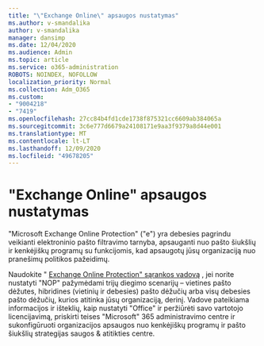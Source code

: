 ```yaml
---
title: "\"Exchange Online\" apsaugos nustatymas"
ms.author: v-smandalika
author: v-smandalika
manager: dansimp
ms.date: 12/04/2020
ms.audience: Admin
ms.topic: article
ms.service: o365-administration
ROBOTS: NOINDEX, NOFOLLOW
localization_priority: Normal
ms.collection: Adm_O365
ms.custom:
- "9004218"
- "7419"
ms.openlocfilehash: 27cc84b4fd1cde1738f875321cc6609ab384065a
ms.sourcegitcommit: 3c6e777d6679a24108171e9aa3f9379a8d44e001
ms.translationtype: MT
ms.contentlocale: lt-LT
ms.lasthandoff: 12/09/2020
ms.locfileid: "49678205"
---
```

# <a name="set-up-exchange-online-protection"></a>"Exchange Online" apsaugos nustatymas

"Microsoft Exchange Online Protection" ("e") yra debesies pagrindu veikianti elektroninio pašto filtravimo tarnyba, apsauganti nuo pašto šiukšlių ir kenkėjiškų programų su funkcijomis, kad apsaugotų jūsų organizaciją nuo pranešimų politikos pažeidimų.

Naudokite " [Exchange Online Protection" sąrankos vadovą](https://admin.microsoft.com/adminportal/home#/modernonboarding/prepareyourenvironment) , jei norite nustatyti "NOP" pažymėdami trijų diegimo scenarijų – vietines pašto dėžutes, hibridines (vietinių ir debesies) pašto dėžučių arba visų debesies pašto dėžučių, kurios atitinka jūsų organizaciją, derinį. Vadove pateikiama informacijos ir išteklių, kaip nustatyti "Office" ir peržiūrėti savo vartotojo licencijavimą, priskirti teises "Microsoft" 365 administravimo centre ir sukonfigūruoti organizacijos apsaugos nuo kenkėjiškų programų ir pašto šiukšlių strategijas saugos & atitikties centre.
